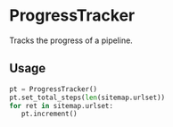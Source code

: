# ProgressTracker

Tracks the progress of a pipeline.

## Usage

```python
pt = ProgressTracker()
pt.set_total_steps(len(sitemap.urlset))
for ret in sitemap.urlset:
   pt.increment()
```
